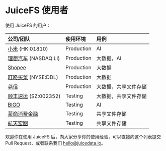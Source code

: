 # JuiceFS 使用者

使用 JuiceFS 的用户：

| 公司/团队                                          | 使用环境   | 用例                 |
| :---                                               | :---       | :---                 |
| [小米](https://www.mi.com) (HK:01810)              | Production | AI                   |
| [理想汽车](https://www.lixiang.com) (NASDAQ:LI)    | Production | 大数据，AI           |
| [Shopee](https://shopee.com)                       | Production | 大数据               |
| [叮咚买菜](https://www.100.me) (NYSE:DDL)          | Production | 大数据               |
| [尧信](https://www.yaoxinhd.com)                   | Production | 大数据，共享文件存储 |
| [顺丰速运](https://www.sf-express.com) (SZ:002352) | Testing    | 大数据，共享文件存储 |
| [BIGO](https://bigo.tv)                            | Testing    | AI                   |
| [蒙商消费金融](https://www.mengshangxiaofei.com)   | Testing    | 共享文件存储         |
| [航天宏图](https://www.piesat.cn)                  | Testing    | 共享文件存储         |

欢迎你在使用 JuiceFS 后，向大家分享你的使用经验，可以直接向这个列表提交 Pull Request，或者联系我们 hello@juicedata.io。
